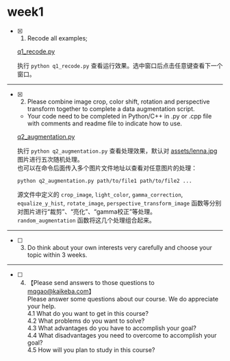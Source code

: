 # week1

- [x] 1. Recode all examples;

  [q1_recode.py](./q1_recode.py)

  执行 `python q1_recode.py` 查看运行效果。选中窗口后点击任意键查看下一个窗口。
---

- [x] 2. Please combine image crop, color shift, rotation and perspective transform together to complete a data augmentation script.  
  + Your code need to be completed in Python/C++ in .py or .cpp file with comments and readme file to indicate how to use.  
 
  [q2_augmentation.py](./q2_augmentation.py)

  执行 `python q2_augmentation.py` 查看处理效果，默认对 [assets/lenna.jpg](../assets/lenna.jpg) 图片进行五次随机处理。  
  也可以在命令后面传入多个图片文件地址以查看对任意图片的处理：
    ```
    python q2_augmentation.py path/to/file1 path/to/file2 ...
    ```

  源文件中定义的 `crop_image`, `light_color`, `gamma_correction`, `equalize_y_hist`, `rotate_image`, `perspective_transform_image` 函数等分别对图片进行“裁剪”、“亮化”、“gamma校正”等处理。  
  `random_augmentation` 函数将这几个处理组合起来。

---

- [ ] 3. Do think about your own interests very carefully and choose your topic within 3 weeks.
---

- [ ] 4. 【Please send answers to those questions to mqgao@kaikeba.com】  
  Please answer some questions about our course. We do appreciate your help.  
  4.1 What do you want to get in this course?  
  4.2 What problems do you want to solve?  
  4.3 What advantages do you have to accomplish your goal?  
  4.4 What disadvantages you need to overcome to accomplish your goal?  
  4.5 How will you plan to study in this course?
